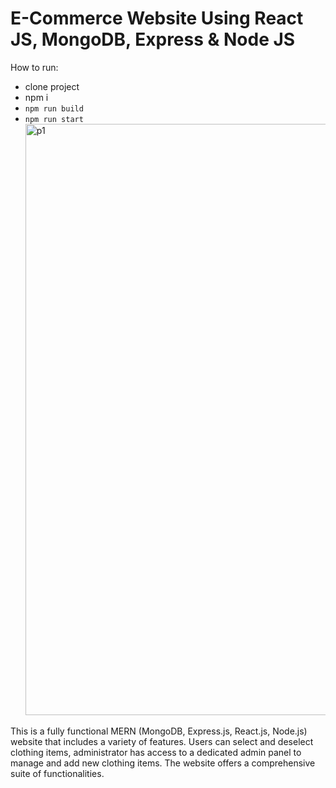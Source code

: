 # E-Commerce Website Using React JS, MongoDB, Express & Node JS

How to run:
- clone project
- npm i
- `npm run build`
- `npm run start`
  <img width="946" alt="p1" src="https://github.com/user-attachments/assets/563b743f-afb9-4dc0-856a-e9c764d6aba0">

This is a fully functional MERN (MongoDB, Express.js, React.js, Node.js) website that includes a variety of features. Users can select and deselect clothing items,  administrator has access to a dedicated admin panel to manage and add new clothing items. The website offers a comprehensive suite of functionalities.
